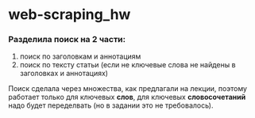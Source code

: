 # web-scraping_hw
### Разделила поиск на 2 части:
1. поиск по заголовкам и аннотациям
1. поиск по тексту статьи (если не ключевые слова не найдены в заголовках и аннотациях)


Поиск сделала через множества, как предлагали на лекции, поэтому работает только для ключевых **слов**, для ключевых **словосочетаний** надо будет переделвать (но в задании это не требовалось).
